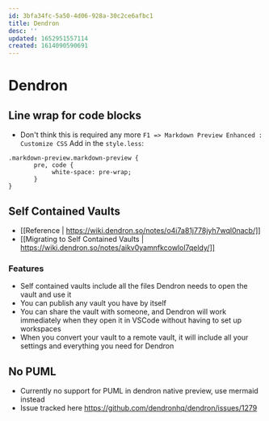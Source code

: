 ```yaml
---
id: 3bfa34fc-5a50-4d06-928a-30c2ce6afbc1
title: Dendron
desc: ''
updated: 1652951557114
created: 1614090590691
---
```


# Dendron 

## Line wrap for code blocks
* Don't think this is required any more
`F1 => Markdown Preview Enhanced : Customize CSS`
Add in the `style.less`:
```less
.markdown-preview.markdown-preview {
       pre, code {
            white-space: pre-wrap;
       }
}
```

## Self Contained Vaults
* [[Reference | https://wiki.dendron.so/notes/o4i7a81j778jyh7wql0nacb/]]
* [[Migrating to Self Contained Vaults | https://wiki.dendron.so/notes/aikv0yamnfkcowlol7qeldy/]]
### Features
* Self contained vaults include all the files Dendron needs to open the vault and use it
* You can publish any vault you have by itself
* You can share the vault with someone, and Dendron will work immediately when they open it in VSCode without having to set up workspaces
* When you convert your vault to a remote vault, it will include all your settings and everything you need for Dendron

## No PUML
* Currently no support for PUML in dendron native preview, use mermaid instead
* Issue tracked here https://github.com/dendronhq/dendron/issues/1279
